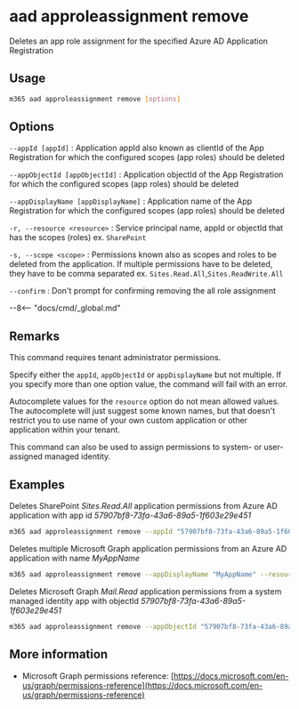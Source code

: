# aad approleassignment remove

Deletes an app role assignment for the specified Azure AD Application Registration

## Usage

```sh
m365 aad approleassignment remove [options]
```

## Options

`--appId [appId]`
: Application appId also known as clientId of the App Registration for which the configured scopes (app roles) should be deleted

`--appObjectId [appObjectId]`
: Application objectId of the App Registration for which the configured scopes (app roles) should be deleted

`--appDisplayName [appDisplayName]`
: Application name of the App Registration for which the configured scopes (app roles) should be deleted

`-r, --resource <resource>`
: Service principal name, appId or objectId that has the scopes (roles) ex. `SharePoint`

`-s, --scope <scope>`
: Permissions known also as scopes and roles to be deleted from the application. If multiple permissions have to be deleted, they have to be comma separated ex. `Sites.Read.All`,`Sites.ReadWrite.All`

`--confirm`
: Don't prompt for confirming removing the all role assignment

--8<-- "docs/cmd/_global.md"

## Remarks

This command requires tenant administrator permissions.

Specify either the `appId`, `appObjectId` or `appDisplayName` but not multiple. If you specify more than one option value, the command will fail with an error.

Autocomplete values for the `resource` option do not mean allowed values. The autocomplete will just suggest some known names, but that doesn't restrict you to use name of your own custom application or other application within your tenant.

This command can also be used to assign permissions to system- or user-assigned managed identity.

## Examples

Deletes SharePoint _Sites.Read.All_ application permissions from Azure AD application with app id _57907bf8-73fa-43a6-89a5-1f603e29e451_

```sh
m365 aad approleassignment remove --appId "57907bf8-73fa-43a6-89a5-1f603e29e451" --resource "SharePoint" --scope "Sites.Read.All"
```

Deletes multiple Microsoft Graph application permissions from an Azure AD application with name _MyAppName_

```sh
m365 aad approleassignment remove --appDisplayName "MyAppName" --resource "Microsoft Graph" --scope "Mail.Read,Mail.Send"
```

Deletes Microsoft Graph _Mail.Read_ application permissions from a system managed identity app with objectId _57907bf8-73fa-43a6-89a5-1f603e29e451_

```sh
m365 aad approleassignment remove --appObjectId "57907bf8-73fa-43a6-89a5-1f603e29e451" --resource "Microsoft Graph" --scope "Mail.Read"
```

## More information

- Microsoft Graph permissions reference: [https://docs.microsoft.com/en-us/graph/permissions-reference](https://docs.microsoft.com/en-us/graph/permissions-reference)
